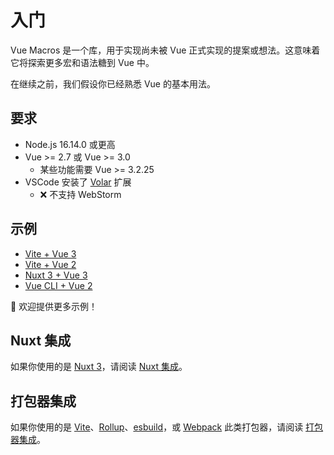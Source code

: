 # 入门

Vue Macros 是一个库，用于实现尚未被 Vue 正式实现的提案或想法。这意味着它将探索更多宏和语法糖到 Vue 中。

在继续之前，我们假设你已经熟悉 Vue 的基本用法。

## 要求

- Node.js 16.14.0 或更高
- Vue >= 2.7 或 Vue >= 3.0
  - 某些功能需要 Vue >= 3.2.25
- VSCode 安装了 [Volar](https://marketplace.visualstudio.com/items?itemName=Vue.volar) 扩展
  - ❌ 不支持 WebStorm

## 示例

- [Vite + Vue 3](https://github.com/sxzz/vue-macros/tree/main/playground/vue3)
- [Vite + Vue 2](https://github.com/sxzz/vue-macros/tree/main/playground/vue2)
- [Nuxt 3 + Vue 3](https://github.com/vue-macros/nuxt)
- [Vue CLI + Vue 2](https://github.com/vue-macros/vue2-vue-cli)

🌟 欢迎提供更多示例！

## Nuxt 集成

如果你使用的是 [Nuxt 3](https://nuxt.com/)，请阅读 [Nuxt 集成](./nuxt-integration.md)。

## 打包器集成

如果你使用的是 [Vite](https://vitejs.dev/)、[Rollup](https://rollupjs.org/)、[esbuild](https://esbuild.github.io/)，或 [Webpack](https://webpack.js.org/) 此类打包器，请阅读 [打包器集成](./bundler-integration.md)。
